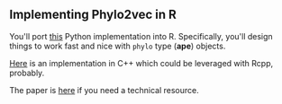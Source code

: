 ## Implementing Phylo2vec in R

You'll port [this](https://github.com/neclow/phylo2vec) Python implementation into R. Specifically, you'll design things to work fast and nice with `phylo` type (**ape**) objects.

[Here](https://github.com/bacpop/trees_rs/blob/main/src/phylo2vec.cpp) is an implementation in C++ which could be leveraged with Rcpp, probably. 

The paper is [here](https://arxiv.org/abs/2304.12693) if you need a technical resource. 
